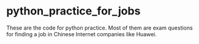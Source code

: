 # python_practice_for_jobs
These are the code for python practice. Most of them are exam questions for finding a job in Chinese Internet companies like Huawei.
